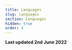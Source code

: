```yaml
---
title: Languages
slug: languages
section: Languages
hidden: true
order: 4
---
```


**Last updated 2nd June 2022**

